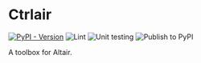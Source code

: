 # Ctrlair

[![PyPI - Version](https://img.shields.io/pypi/v/ctrlair)](https://pypi.org/project/ctrlair/)
![Lint](https://github.com/joaopalmeiro/ctrlair/workflows/Lint/badge.svg?branch=master)
![Unit testing](https://github.com/joaopalmeiro/ctrlair/workflows/Unit%20testing/badge.svg?branch=master)
![Publish to PyPI](https://github.com/joaopalmeiro/ctrlair/workflows/Publish%20to%20PyPI/badge.svg?branch=master)

A toolbox for Altair.

